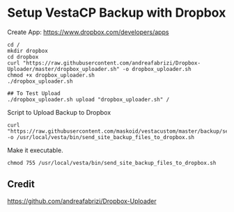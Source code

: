 # Setup VestaCP Backup with Dropbox

Create App: https://www.dropbox.com/developers/apps

```
cd /
mkdir dropbox
cd dropbox
curl "https://raw.githubusercontent.com/andreafabrizi/Dropbox-Uploader/master/dropbox_uploader.sh" -o dropbox_uploader.sh
chmod +x dropbox_uploader.sh
./dropbox_uploader.sh

## To Test Upload
./dropbox_uploader.sh upload "dropbox_uploader.sh" /
```

Script to Upload Backup to Dropbox
```
curl "https://raw.githubusercontent.com/maskoid/vestacustom/master/backup/send_site_backup_files_to_dropbox.sh" -o /usr/local/vesta/bin/send_site_backup_files_to_dropbox.sh

```
Make it executable.
```
chmod 755 /usr/local/vesta/bin/send_site_backup_files_to_dropbox.sh
```




## Credit
https://github.com/andreafabrizi/Dropbox-Uploader

